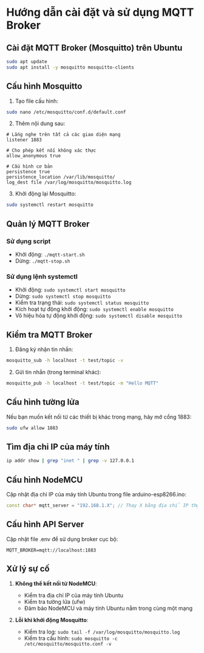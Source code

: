 # Hướng dẫn cài đặt và sử dụng MQTT Broker

## Cài đặt MQTT Broker (Mosquitto) trên Ubuntu

```bash
sudo apt update
sudo apt install -y mosquitto mosquitto-clients
```

## Cấu hình Mosquitto

1. Tạo file cấu hình:

```bash
sudo nano /etc/mosquitto/conf.d/default.conf
```

2. Thêm nội dung sau:

```
# Lắng nghe trên tất cả các giao diện mạng
listener 1883

# Cho phép kết nối không xác thực
allow_anonymous true

# Cấu hình cơ bản
persistence true
persistence_location /var/lib/mosquitto/
log_dest file /var/log/mosquitto/mosquitto.log
```

3. Khởi động lại Mosquitto:

```bash
sudo systemctl restart mosquitto
```

## Quản lý MQTT Broker

### Sử dụng script

- Khởi động: `./mqtt-start.sh`
- Dừng: `./mqtt-stop.sh`

### Sử dụng lệnh systemctl

- Khởi động: `sudo systemctl start mosquitto`
- Dừng: `sudo systemctl stop mosquitto`
- Kiểm tra trạng thái: `sudo systemctl status mosquitto`
- Kích hoạt tự động khởi động: `sudo systemctl enable mosquitto`
- Vô hiệu hóa tự động khởi động: `sudo systemctl disable mosquitto`

## Kiểm tra MQTT Broker

1. Đăng ký nhận tin nhắn:

```bash
mosquitto_sub -h localhost -t test/topic -v
```

2. Gửi tin nhắn (trong terminal khác):

```bash
mosquitto_pub -h localhost -t test/topic -m "Hello MQTT"
```

## Cấu hình tường lửa

Nếu bạn muốn kết nối từ các thiết bị khác trong mạng, hãy mở cổng 1883:

```bash
sudo ufw allow 1883
```

## Tìm địa chỉ IP của máy tính

```bash
ip addr show | grep "inet " | grep -v 127.0.0.1
```

## Cấu hình NodeMCU

Cập nhật địa chỉ IP của máy tính Ubuntu trong file arduino-esp8266.ino:

```cpp
const char* mqtt_server = "192.168.1.X"; // Thay X bằng địa chỉ IP thực tế của máy Ubuntu
```

## Cấu hình API Server

Cập nhật file .env để sử dụng broker cục bộ:

```
MQTT_BROKER=mqtt://localhost:1883
```

## Xử lý sự cố

1. **Không thể kết nối từ NodeMCU**:
   - Kiểm tra địa chỉ IP của máy tính Ubuntu
   - Kiểm tra tường lửa (ufw)
   - Đảm bảo NodeMCU và máy tính Ubuntu nằm trong cùng một mạng

2. **Lỗi khi khởi động Mosquitto**:
   - Kiểm tra log: `sudo tail -f /var/log/mosquitto/mosquitto.log`
   - Kiểm tra cấu hình: `sudo mosquitto -c /etc/mosquitto/mosquitto.conf -v` 